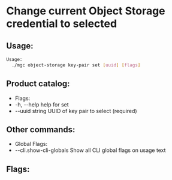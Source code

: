 # Change current Object Storage credential to selected

## Usage:
```bash
Usage:
  ./mgc object-storage key-pair set [uuid] [flags]
```

## Product catalog:
- Flags:
- -h, --help          help for set
- --uuid string   UUID of key pair to select (required)

## Other commands:
- Global Flags:
- --cli.show-cli-globals   Show all CLI global flags on usage text

## Flags:
```bash

```

